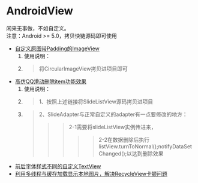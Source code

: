 # AndroidView



闲来无事做，不如自定义。
</br>
注意：Android >= 5.0，拷贝快链源码即可使用
<ul>
	<li>
		<a href="https://github.com/jiarWang/AndroidView/blob/master/MyCircleImgView/app/src/main/java/com/student0/www/mycircleimgview/CircularImageView.java">自定义原图带Padding的ImageView</a>
		<ol style="none">
		<li>使用说明：</li>
		<li><blockquote>将CircularImageView拷贝进项目即可</li>
	</ol>
</li>
	<li><a href="https://github.com/jiarWang/AndroidView/blob/master/SlideListView_4_28/app/src/main/java/com/student0/www/slidelistview_4_28/SlideListView.java">高仿QQ滑动删除item功能效果</a>
		<ol style="none">
			<li>使用说明：</li>
			<li><blockquote>1、按照上述链接将SlideListView源码拷贝进项目</li>
			<li><blockquote>2、SlideAdapter与正常自定义的adapter有一点要修改的地方：
				<br/><blockquote><blockquote>2-1需要将slideListView实例传进来， 
				<br/><blockquote><blockquote>2-2在数据删除后执行listView.turnToNormal();notifyDataSetChanged();以达到删除效果</li>
</ol></li>
	<li><a href="https://github.com/jiarWang/AndroidView/tree/master/DiffSizeTextView">前后字体样式不同的自定义TextView</a></li>
	<li><a href="https://github.com/jiarWang/AndroidView/tree/master/LocalImage">利用多线程与缓存加载显示本地图片，解决RecycleView卡顿问题</a></li>
	</ul>
